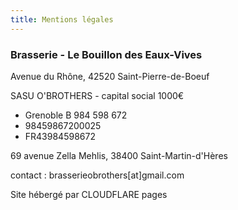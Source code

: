 ```yaml
---
title: Mentions légales
---
```

### **Brasserie - Le Bouillon des Eaux-Vives**

Avenue du Rhône, 42520 Saint-Pierre-de-Boeuf

SASU O'BROTHERS - capital social 1000€

* Grenoble B 984 598 672
* 98459867200025
* FR43984598672

69 avenue Zella Mehlis, 38400 Saint-Martin-d'Hères

contact : brasserieobrothers\[at]gmail.com

Site hébergé par CLOUDFLARE pages
